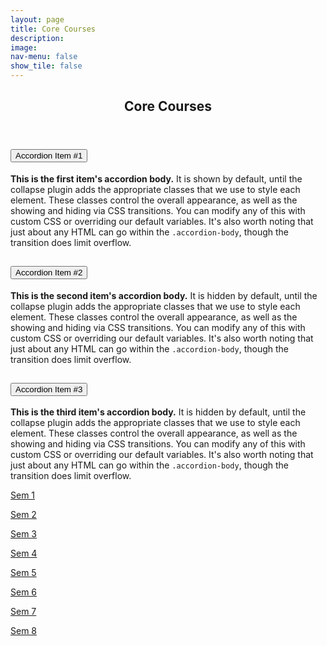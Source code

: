 ```yaml
---
layout: page
title: Core Courses
description: 
image: 
nav-menu: false
show_tile: false
---
```


<head>
  <meta name="viewport" content="width=device-width, initial-scale=1">
  <link rel="stylesheet" type="text/css" href="https://cdn.jsdelivr.net/npm/bootstrap@5.0.1/dist/css/bootstrap.min.css">
  <link rel="stylesheet" href="sass/components/transitions.scss">
  <link rel="stylesheet" type="text/css" href="assets/css/main.scss">
</head>

<!-- Main -->
<div id="main" class="alt">

<!-- One -->
<section id="one">
	<div class="inner">
		<header class="major">
			<h2>Core Courses</h2>
		</header>

<!-- Content -->
      
<div class="accordion" id="accordionExample">
  <div class="accordion-item">
    <h2 class="accordion-header" id="headingOne">
      <button class="accordion-button" type="button" data-bs-toggle="collapse" data-bs-target="#collapseOne" aria-expanded="true" aria-controls="collapseOne">
        Accordion Item #1
      </button>
    </h2>
    <div id="collapseOne" class="accordion-collapse collapse show" aria-labelledby="headingOne" data-bs-parent="#accordionExample">
      <div class="accordion-body">
        <strong>This is the first item's accordion body.</strong> It is shown by default, until the collapse plugin adds the appropriate classes that we use to style each element. These classes control the overall appearance, as well as the showing and hiding via CSS transitions. You can modify any of this with custom CSS or overriding our default variables. It's also worth noting that just about any HTML can go within the <code>.accordion-body</code>, though the transition does limit overflow.
      </div>
    </div>
  </div>
  <div class="accordion-item">
    <h2 class="accordion-header" id="headingTwo">
      <button class="accordion-button collapsed" type="button" data-bs-toggle="collapse" data-bs-target="#collapseTwo" aria-expanded="false" aria-controls="collapseTwo">
        Accordion Item #2
      </button>
    </h2>
    <div id="collapseTwo" class="accordion-collapse collapse" aria-labelledby="headingTwo" data-bs-parent="#accordionExample">
      <div class="accordion-body">
        <strong>This is the second item's accordion body.</strong> It is hidden by default, until the collapse plugin adds the appropriate classes that we use to style each element. These classes control the overall appearance, as well as the showing and hiding via CSS transitions. You can modify any of this with custom CSS or overriding our default variables. It's also worth noting that just about any HTML can go within the <code>.accordion-body</code>, though the transition does limit overflow.
      </div>
    </div>
  </div>
  <div class="accordion-item">
    <h2 class="accordion-header" id="headingThree">
      <button class="accordion-button collapsed" type="button" data-bs-toggle="collapse" data-bs-target="#collapseThree" aria-expanded="false" aria-controls="collapseThree">
        Accordion Item #3
      </button>
    </h2>
    <div id="collapseThree" class="accordion-collapse collapse" aria-labelledby="headingThree" data-bs-parent="#accordionExample">
      <div class="accordion-body">
        <strong>This is the third item's accordion body.</strong> It is hidden by default, until the collapse plugin adds the appropriate classes that we use to style each element. These classes control the overall appearance, as well as the showing and hiding via CSS transitions. You can modify any of this with custom CSS or overriding our default variables. It's also worth noting that just about any HTML can go within the <code>.accordion-body</code>, though the transition does limit overflow.
      </div>
    </div>
  </div>
</div>
		
<p><a href="https://epdampiitb.github.io/p/courses/core/sem1/sem1list.html">Sem 1</a></p>

<p><a href="https://epdampiitb.github.io/p/courses/core/sem2/sem2list.html">Sem 2</a></p>
		
<p><a href="https://epdampiitb.github.io/p/courses/core/sem3/sem3list.html">Sem 3</a></p>
		
<p><a href="https://epdampiitb.github.io/p/courses/core/sem4/sem4list.html">Sem 4</a></p>
		
<p><a href="https://epdampiitb.github.io/p/courses/core/sem5/sem5list.html">Sem 5</a></p>
		
<p><a href="https://epdampiitb.github.io/p/courses/core/sem6/sem6list.html">Sem 6</a></p>
		
<p><a href="https://epdampiitb.github.io/p/courses/core/sem7/sem7list.html">Sem 7</a></p>
		
<p><a href="https://epdampiitb.github.io/p/courses/core/sem8/sem8list.html">Sem 8</a></p>

		
  <script src="assets/js/jquery.min.js"></script>
  <script src="https://cdn.jsdelivr.net/npm/bootstrap@5.0.1/dist/js/bootstrap.min.js" integrity="undefined" crossorigin="anonymous"></script>
  <script src="https://cdn.jsdelivr.net/npm/bootstrap@5.0.1/dist/js/bootstrap.bundle.min.js" integrity="undefined" crossorigin="anonymous"></script>
  <script src="https://cdn.jsdelivr.net/npm/bootstrap@5.0.1/dist/js/bootstrap.esm.min.js" integrity="undefined" crossorigin="anonymous"></script>
